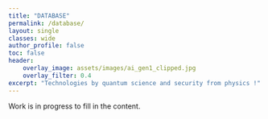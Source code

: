 ```yaml
---
title: "DATABASE"
permalink: /database/
layout: single
classes: wide
author_profile: false
toc: false
header:
    overlay_image: assets/images/ai_gen1_clipped.jpg
    overlay_filter: 0.4
excerpt: "Technologies by quantum science and security from physics !"
---
```




Work is in progress to fill in the content.  

